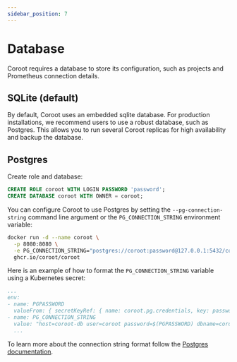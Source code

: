 ```yaml
---
sidebar_position: 7
---
```


# Database

Coroot requires a database to store its configuration, such as projects and Prometheus connection details.

## SQLite (default)

By default, Coroot uses an embedded sqlite database. For production installations, we recommend users to use a 
robust database, such as Postgres. This allows you to run several Coroot replicas for high availability and backup the database.

## Postgres

Create role and database:

```sql
CREATE ROLE coroot WITH LOGIN PASSWORD 'password';
CREATE DATABASE coroot WITH OWNER = coroot;
```

You can configure Coroot to use Postgres by setting the `--pg-connection-string` command line argument or the `PG_CONNECTION_STRING` environment variable:

```bash
docker run -d --name coroot \
  -p 8080:8080 \
  -e PG_CONNECTION_STRING="postgres://coroot:password@127.0.0.1:5432/coroot?sslmode=disable" \
  ghcr.io/coroot/coroot
``` 

Here is an example of how to format the `PG_CONNECTION_STRING` variable using a Kubernetes secret:

```yaml
...
env:
- name: PGPASSWORD
  valueFrom: { secretKeyRef: { name: coroot.pg.credentials, key: password } }
- name: PG_CONNECTION_STRING
  value: "host=coroot-db user=coroot password=$(PGPASSWORD) dbname=coroot sslmode=require connect_timeout=1"
  ...
```
  
To learn more about the connection string format follow the [Postgres documentation](https://www.postgresql.org/docs/current/libpq-connect.html#LIBPQ-CONNSTRING).

